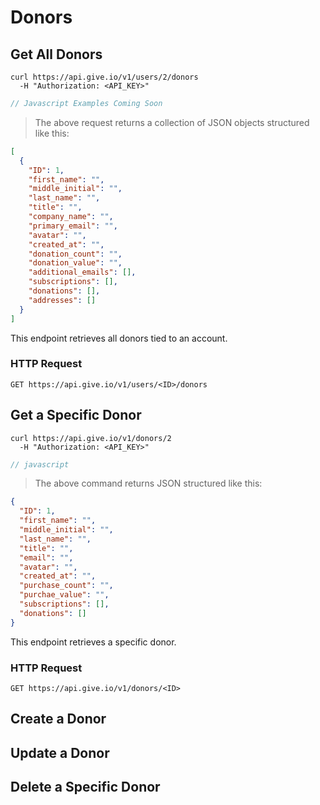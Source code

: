 # Donors

## Get All Donors


```shell
curl https://api.give.io/v1/users/2/donors
  -H "Authorization: <API_KEY>"
```

```javascript
// Javascript Examples Coming Soon
```

> The above request returns a collection of JSON objects structured like this:

```json
[
  {
    "ID": 1,
    "first_name": "",
    "middle_initial": "",
    "last_name": "",
    "title": "",
    "company_name": "",
    "primary_email": "",
    "avatar": "",
    "created_at": "",
    "donation_count": "",
    "donation_value": "",
    "additional_emails": [],
    "subscriptions": [],
    "donations": [],
    "addresses": []
  }
]
```

This endpoint retrieves all donors tied to an account.

### HTTP Request

`GET https://api.give.io/v1/users/<ID>/donors`


## Get a Specific Donor


```shell
curl https://api.give.io/v1/donors/2
  -H "Authorization: <API_KEY>"
```

```javascript
// javascript
```

> The above command returns JSON structured like this:

```json
{
  "ID": 1,
  "first_name": "",
  "middle_initial": "",
  "last_name": "",
  "title": "",
  "email": "",
  "avatar": "",
  "created_at": "",
  "purchase_count": "",
  "purchae_value": "",
  "subscriptions": [],
  "donations": []
}
```

This endpoint retrieves a specific donor.

### HTTP Request

`GET https://api.give.io/v1/donors/<ID>`

## Create a Donor

## Update a Donor

## Delete a Specific Donor
